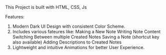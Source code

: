 This Project is built with HTML, CSS, Js

Features:
1. Modern Dark UI Design with consistent Color Scheme.
2. Includes various fateures like:
   Making a New Note
   Writing Note Content
   Switching Between multiple Created Notes
   Saving a Note (shortcut key also available)
   Adding Descriptions to Created Notes
3. Lightweight and intuitive Animations for better User Experience.

